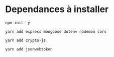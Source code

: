 
# Dependances à installer


```
npm init -y

yarn add express mongoose dotenv nodemon cors

yarn add crypto-js

yarn add jsonwebtoken

```